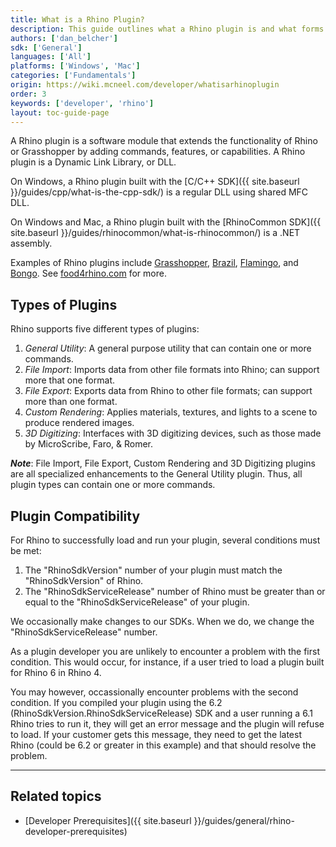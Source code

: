 ```yaml
---
title: What is a Rhino Plugin?
description: This guide outlines what a Rhino plugin is and what forms it comes in.
authors: ['dan_belcher']
sdk: ['General']
languages: ['All']
platforms: ['Windows', 'Mac']
categories: ['Fundamentals']
origin: https://wiki.mcneel.com/developer/whatisarhinoplugin
order: 3
keywords: ['developer', 'rhino']
layout: toc-guide-page
---
```



A Rhino plugin is a software module that extends the functionality of Rhino or Grasshopper by adding commands, features, or capabilities.  A Rhino plugin is a Dynamic Link Library, or DLL.

On Windows, a Rhino plugin built with the [C/C++ SDK]({{ site.baseurl }}/guides/cpp/what-is-the-cpp-sdk/) is a regular DLL using shared MFC DLL.

On Windows and Mac, a Rhino plugin built with the [RhinoCommon SDK]({{ site.baseurl }}/guides/rhinocommon/what-is-rhinocommon/) is a .NET assembly.

Examples of Rhino plugins include [Grasshopper](http://www.grasshopper3d.com), [Brazil](http://brazil.rhino3d.com/), [Flamingo](http://nxt.flamingo3d.com/), and [Bongo](http://bongo.rhino3d.com/).  See [food4rhino.com](http://www.food4rhino.com/) for more.


## Types of Plugins

Rhino supports five different types of plugins:

1. *General Utility*: A general purpose utility that can contain one or more commands.
1. *File Import*: Imports data from other file formats into Rhino; can support more that one format.
1. *File Export*: Exports data from Rhino to other file formats; can support more than one format.
1. *Custom Rendering*: Applies materials, textures, and lights to a scene to produce rendered images.
1. *3D Digitizing*: Interfaces with 3D digitizing devices, such as those made by MicroScribe, Faro, & Romer.

***Note***: File Import, File Export, Custom Rendering and 3D Digitizing plugins are all specialized enhancements to the General Utility plugin.  Thus, all plugin types can contain one or more commands.


## Plugin Compatibility

For Rhino to successfully load and run your plugin, several conditions must be met:

1. The "RhinoSdkVersion" number of your plugin must match the "RhinoSdkVersion" of Rhino.
1. The "RhinoSdkServiceRelease" number of Rhino must be greater than or equal to the "RhinoSdkServiceRelease" of your plugin.

We occasionally make changes to our SDKs.  When we do, we change the "RhinoSdkServiceRelease" number.  

As a plugin developer you are unlikely to encounter a problem with the first condition.  This would occur, for instance, if a user tried to load a plugin built for Rhino 6 in Rhino 4.

You may however, occassionally encounter problems with the second condition.  If you compiled your plugin using the 6.2 (RhinoSdkVersion.RhinoSdkServiceRelease) SDK and a user running a 6.1 Rhino tries to run it, they will get an error message and the plugin will refuse to load.  If your customer gets this message, they need to get the latest Rhino (could be 6.2 or greater in this example) and that should resolve the problem.

---

## Related topics

- [Developer Prerequisites]({{ site.baseurl }}/guides/general/rhino-developer-prerequisites)
